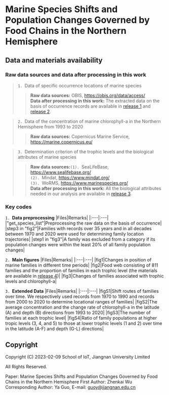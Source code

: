 # Marine Species Shifts and Population Changes Governed by Food Chains in the Northern Hemisphere
## Data and materials availability
### Raw data sources and data after processing in this work
>`1. `Data of specific occurrence locations of marine species
>>**Raw data sources:** OBIS, https://obis.org/data/access/  
**Data after processing in this work:** The extracted data on the basis of occurrence records are available in [release 1](https://github.com/Casey-bit/marine_food_web_research/releases/tag/occurrence_record_1) and [release 2](https://github.com/Casey-bit/marine_food_web_research/releases/tag/occurrence_record).

>`2. `Data of the concentration of marine chlorophyll-a in the Northern Hemisphere from 1993 to 2020
>>**Raw data sources:** Copernicus Marine Service, https://marine.copernicus.eu/

>`3. `Determination criterion of the trophic levels and the biological attributes of marine species
>>**Raw data sources:**`(1). `SeaLifeBase, https://www.sealifebase.org/  
       `(2). `Mindat, https://www.mindat.org/  
       `(3). `WoRMS, https://www.marinespecies.org/   
**Data after processing in this work:** All the biological attributes needed in our analysis are available in [release 3](https://github.com/Casey-bit/marine_food_web_research/releases/tag/level).
### Key codes
`1. `**Data preprocessing**
|Files|Remarks|
|:---|:---|
|"get_species_list"|Preprocessing the raw data on the basis of occurrence|
|step3 in "fig2"|Families with records over 35 years and in all decades between 1970 and 2020 were used for determining family location trajectories|
|step1 in "fig3"|A family was excluded from a category if its population changes were within the least 20% of all family population changes|

`2. `**Main figures**
|Files|Remarks|
|:---|:---|
|fig1|Changes in position of marine families in different time periods|
|fig2|Food web consisting of 811 families and the proportion of families in each trophic level (the materials are available in [release 4](https://github.com/Casey-bit/marine_food_web_research/releases/tag/result))|
|fig3|Changes of families associated with trophic levels and chlorophyll-a|

`3. `**Extended Data**
|Files|Remarks|
|:---|:---|
|figS1|Shift routes of families over time. We respectively used records from 1970 to 1990 and records from 2000 to 2020 to determine locational ranges of families|
|figS2|The average concentration and the change rate of chlorophyll-a in the latitude (A) and depth (B) directions from 1993 to 2020|
|figS3|The number of families at each trophic level|
|figS4|Ratio of family populations at higher tropic levels (3, 4, and 5) to those at lower trophic levels (1 and 2) over time in the latitude (A-F) and depth (G-L) directions|

## Copyright
 Copyright (C) 2023-02-09 School of IoT, Jiangnan University Limited   
    
 All Rights Reserved.   
    
 Paper: Marine Species Shifts and Population Changes Governed by Food Chains in the Northern Hemisphere 
 First Author: Zhenkai Wu  
 Corresponding Author: Ya Guo, E-mail: guoy@jiangnan.edu.cn   
